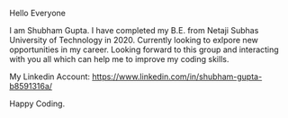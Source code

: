 Hello Everyone

I am Shubham Gupta. I have completed my B.E. from Netaji Subhas University of Technology in 2020. Currently looking to exlpore new opportunities in my career.
Looking forward to this group and interacting with you all which can help me to improve my coding skills.

My Linkedin Account: https://www.linkedin.com/in/shubham-gupta-b8591316a/

Happy Coding.
